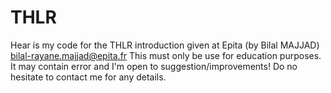 # THLR
Hear is my code for the THLR introduction given at Epita (by Bilal MAJJAD) bilal-rayane.majjad@epita.fr
This must only be use for education purposes. It may contain error and I'm open to suggestion/improvements!
Do no hesitate to contact me for any details.
